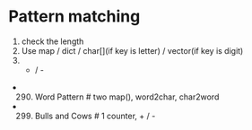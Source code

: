# Pattern matching
1. check the length
2. Use map / dict / char[](if key is letter) / vector(if key is digit)
3. + / -


- 290. Word Pattern     # two map(), word2char, char2word
- 299. Bulls and Cows   # 1 counter, + / -


